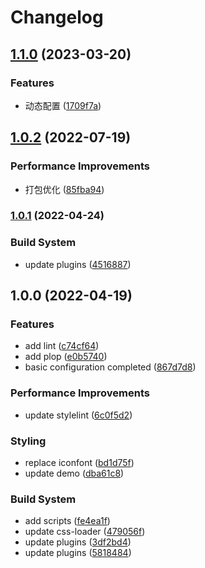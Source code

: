 # Changelog

## [1.1.0](https://github.com/kailong321200875/webpack-multi-page-cli/compare/v1.0.2...v1.1.0) (2023-03-20)


### Features

* 动态配置 ([1709f7a](https://github.com/kailong321200875/webpack-multi-page-cli/commit/1709f7a940b5187194019a0322d349b77ec047c7))

## [1.0.2](https://github.com/kailong321200875/webpack-multi-page-cli/compare/v1.0.1...v1.0.2) (2022-07-19)


### Performance Improvements

* 打包优化 ([85fba94](https://github.com/kailong321200875/webpack-multi-page-cli/commit/85fba949574cead64a7b4bcbe03b69240e869256))

### [1.0.1](https://github.com/kailong321200875/webpack-multi-page-cli/compare/v1.0.0...v1.0.1) (2022-04-24)


### Build System

* update plugins ([4516887](https://github.com/kailong321200875/webpack-multi-page-cli/commit/4516887aa022e40c8131e5a39125e8f2645d4cd9))

## 1.0.0 (2022-04-19)


### Features

* add lint ([c74cf64](https://github.com/kailong321200875/webpack-multi-page-cli/commit/c74cf64dbe55688ebda028c32e0311f27e0df54a))
* add plop ([e0b5740](https://github.com/kailong321200875/webpack-multi-page-cli/commit/e0b5740893aa9a72ac9e87023bdc2618ae067d2c))
* basic configuration completed ([867d7d8](https://github.com/kailong321200875/webpack-multi-page-cli/commit/867d7d8600f2ec0631abf4d26463ebe7109b00d1))


### Performance Improvements

* update stylelint ([6c0f5d2](https://github.com/kailong321200875/webpack-multi-page-cli/commit/6c0f5d237a0515876351e5432450831a44694564))


### Styling

* replace iconfont ([bd1d75f](https://github.com/kailong321200875/webpack-multi-page-cli/commit/bd1d75f7e2115bdc892d9fdf53bf9c701b85f01f))
* update demo ([dba61c8](https://github.com/kailong321200875/webpack-multi-page-cli/commit/dba61c8d3c20159f8823a91cf13adfe5ffe5ee4b))


### Build System

* add scripts ([fe4ea1f](https://github.com/kailong321200875/webpack-multi-page-cli/commit/fe4ea1f73c18aea980b492611f0534b660fb8b8a))
* update css-loader ([479056f](https://github.com/kailong321200875/webpack-multi-page-cli/commit/479056fbd87a9a5444d61ffbf7c5d44d3b94c8f1))
* update plugins ([3df2bd4](https://github.com/kailong321200875/webpack-multi-page-cli/commit/3df2bd4e76fc18132416f259fae62f089b6c37b1))
* update plugins ([5818484](https://github.com/kailong321200875/webpack-multi-page-cli/commit/581848460b40d99fa26ea1079e1a53dae96695ec))
